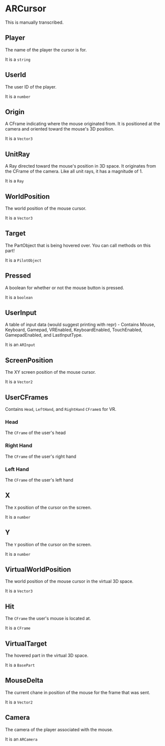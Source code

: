 # ARCursor

This is manually transcribed.

## Player

The name of the player the cursor is for.

It is a <code>string</code>

## UserId

The user ID of the player.

It is a <code>number</code>

## Origin

A CFrame indicating where the mouse originated from. It is positioned at the camera and oriented toward the mouse's 3D position.

It is a <code>Vector3</code>

## UnitRay

A Ray directed toward the mouse's position in 3D space. It originates from the CFrame of the camera. Like all unit rays, it has a magnitude of 1.

It is a <code>Ray</code>

## WorldPosition

The world position of the mouse cursor.

It is a <code>Vector3</code>

## Target

The PartObject that is being hovered over. You can call methods on this part!

It is a <code>PilotObject</code>

## Pressed

A boolean for whether or not the mouse button is pressed.

It is a <code>boolean</code>

## UserInput

A table of input data (would suggest printing with repr) - Contains Mouse, Keyboard, Gamepad, VREnabled, KeyboardEnabled, TouchEnabled, GamepadEnabled, and LastInputType.

It is an <code>ARInput</code>

## ScreenPosition

The XY screen position of the mouse cursor.

It is a <code>Vector2</code>

## UserCFrames

Contains <code>Head</code>, <code>LeftHand</code>, and <code>RightHand</code> <code>CFrame</code>s for VR.

### Head

The <code>CFrame</code> of the user's head

### Right Hand

The <code>CFrame</code> of the user's right hand

### Left Hand

The <code>CFrame</code> of the user's left hand

## X

The <code>X</code> position of the cursor on the screen.

It is a <code>number</code>

## Y

The <code>Y</code> position of the cursor on the screen.

It is a <code>number</code>

## VirtualWorldPosition

The world position of the mouse cursor in the virtual 3D space.

It is a <code>Vector3</code>

## Hit

The <code>CFrame</code> the user's mouse is located at.

It is a <code>CFrame</code>

## VirtualTarget

The hovered part in the virtual 3D space.

It is a <code>BasePart</code>

## MouseDelta

The current chane in position of the mouse for the frame that was sent.

It is a <code>Vector2</code>

## Camera

The camera of the player associated with the mouse.

It is an <code>ARCamera</code>
